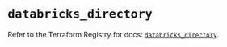 # `databricks_directory`

Refer to the Terraform Registry for docs: [`databricks_directory`](https://registry.terraform.io/providers/databricks/databricks/1.55.0/docs/resources/directory).
